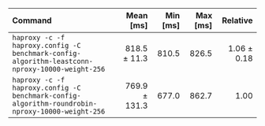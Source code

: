| Command | Mean [ms] | Min [ms] | Max [ms] | Relative |
|:---|---:|---:|---:|---:|
| `haproxy -c -f haproxy.config -C benchmark-config-algorithm-leastconn-nproxy-10000-weight-256` | 818.5 ± 11.3 | 810.5 | 826.5 | 1.06 ± 0.18 |
| `haproxy -c -f haproxy.config -C benchmark-config-algorithm-roundrobin-nproxy-10000-weight-256` | 769.9 ± 131.3 | 677.0 | 862.7 | 1.00 |
